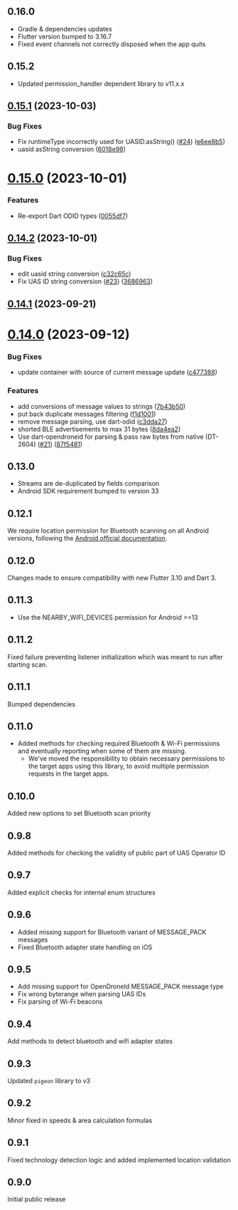 ## 0.16.0

* Gradle & dependencies updates
* Flutter version bumped to 3.16.7
* Fixed event channels not correctly disposed when the app quits

## 0.15.2

* Updated permission_handler dependent library to v11.x.x

## [0.15.1](https://github.com/dronetag/flutter-opendroneid/compare/v0.15.0...v0.15.1) (2023-10-03)


### Bug Fixes

* Fix runtimeType incorrectly used for UASID.asString() ([#24](https://github.com/dronetag/flutter-opendroneid/issues/24)) ([e6ee8b5](https://github.com/dronetag/flutter-opendroneid/commit/e6ee8b5d30b9a945852a31bed687e51a2c1c3acf))
* uasid asString conversion ([6018e98](https://github.com/dronetag/flutter-opendroneid/commit/6018e98fa243d0ba68442a6dc5b385d2dc753ccc))

# [0.15.0](https://github.com/dronetag/flutter-opendroneid/compare/v0.14.2...v0.15.0) (2023-10-01)


### Features

* Re-export Dart ODID types ([0055df7](https://github.com/dronetag/flutter-opendroneid/commit/0055df71b1368bb9d003d12175fa40808f53850e))

## [0.14.2](https://github.com/dronetag/flutter-opendroneid/compare/v0.14.1...v0.14.2) (2023-10-01)


### Bug Fixes

* edit uasid string conversion ([c32c65c](https://github.com/dronetag/flutter-opendroneid/commit/c32c65c0cebfe94f8e164e3b1d3679871630d90b))
* Fix UAS ID string conversion ([#23](https://github.com/dronetag/flutter-opendroneid/issues/23)) ([3686963](https://github.com/dronetag/flutter-opendroneid/commit/368696300b72edd29d752c602c7a3c72e292e6aa))

## [0.14.1](https://github.com/dronetag/flutter-opendroneid/compare/v0.14.0...v0.14.1) (2023-09-21)

# [0.14.0](https://github.com/dronetag/flutter-opendroneid/compare/v0.13.0...v0.14.0) (2023-09-12)


### Bug Fixes

* update container with source of current message update ([c477388](https://github.com/dronetag/flutter-opendroneid/commit/c47738842cc2f9c115af3bbb59f8deba431b3d08))


### Features

* add conversions of message values to strings ([7b43b50](https://github.com/dronetag/flutter-opendroneid/commit/7b43b5058d013ffaa67b369662e72e39114e215b))
* put back duplicate messages filtering ([f1d1001](https://github.com/dronetag/flutter-opendroneid/commit/f1d1001fe70240d1dee954bf68ec9c9f9296669a))
* remove message parsing, use dart-odid ([c3dda27](https://github.com/dronetag/flutter-opendroneid/commit/c3dda27db63533623d8bba5c7970775b0ee19319))
* shorted BLE advertisements to max 31 bytes ([8da4ea2](https://github.com/dronetag/flutter-opendroneid/commit/8da4ea2aaff5b75845a63066e809719553a0442a))
* Use dart-opendroneid for parsing & pass raw bytes from native (DT-2604) ([#21](https://github.com/dronetag/flutter-opendroneid/issues/21)) ([87f5481](https://github.com/dronetag/flutter-opendroneid/commit/87f548145dc9bd2bdb30eb12c2636ed293e187b0))

## 0.13.0

- Streams are de-duplicated by fields comparison
- Android SDK requirement bumped to version 33

## 0.12.1

We require location permission for Bluetooth scanning on all Android versions, following the [Android official documentation](https://developer.android.com/guide/topics/connectivity/bluetooth/permissions#declare).

## 0.12.0

Changes made to ensure compatibility with new Flutter 3.10 and Dart 3.

## 0.11.3

- Use the NEARBY_WIFI_DEVICES permission for Android >=13

## 0.11.2

Fixed failure preventing listener initialization which was meant to run after starting scan.

## 0.11.1

Bumped dependencies

## 0.11.0

- Added methods for checking required Bluetooth & Wi-Fi permissions and eventually reporting when some of them are missing.
    - We've moved the responsibility to obtain necessary permissions to the target apps using this library, to avoid multiple permission requests in the target apps.

## 0.10.0

Added new options to set Bluetooth scan priority

## 0.9.8

Added methods for checking the validity of public part of UAS Operator ID

## 0.9.7

Added explicit checks for internal enum structures

## 0.9.6

- Added missing support for Bluetooth variant of MESSAGE_PACK messages
- Fixed Bluetooth adapter state handling on iOS

## 0.9.5

- Add missing support for OpenDroneId MESSAGE_PACK message type
- Fix wrong byterange when parsing UAS IDs
- Fix parsing of Wi-Fi beacons

## 0.9.4

Add methods to detect bluetooth and wifi adapter states

## 0.9.3

Updated `pigeon` library to v3

## 0.9.2

Minor fixed in speeds & area calculation formulas

## 0.9.1

Fixed technology detection logic and added implemented location validation

## 0.9.0

Initial public release
